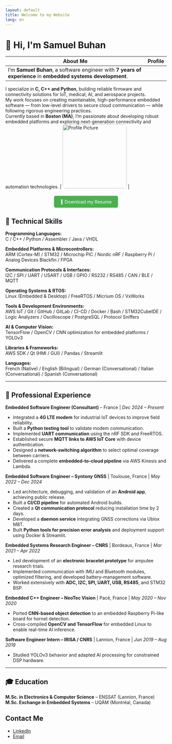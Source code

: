 ```yaml
---
layout: default
title: Welcome to my Website
lang: en
---
```


# 👋 Hi, I'm Samuel Buhan

| About Me | Profile |
|----------|---------|
| I’m **Samuel Buhan**, a software engineer with **7 years of experience** in **embedded systems development**.  
I specialize in **C, C++ and Python**, building reliable firmware and connectivity solutions for IoT, medical, AI, and aerospace projects.  
My work focuses on creating maintainable, high-performance embedded software — from low-level drivers to secure cloud communication — while following rigorous engineering practices.  
Currently based in **Boston (MA)**, I’m passionate about developing robust embedded platforms and exploring next-generation connectivity and automation technologies.
| <img src="img/Lelouch.PNG" alt="Profile Picture" style="width: 200px; border-radius: 8px;"> |

<div style="text-align: center; margin: 20px 0;">
    <a href="assets/resume_software_engineer.pdf" class="button" style="display: inline-block; padding: 10px 20px; background-color: #4CAF50; color: white; text-decoration: none; border-radius: 5px;" download>📄 Download my Resume</a>
</div>

## 🧰 Technical Skills

**Programming Languages:**  
C / C++ / Python / Assembler / Java / VHDL  

**Embedded Platforms & Microcontrollers:**  
ARM (Cortex-M) / STM32 / Microchip PIC / Nordic nRF / Raspberry Pi / Analog Devices Blackfin / FPGA  

**Communication Protocols & Interfaces:**  
I2C / SPI / UART / USART / USB / GPIO / RS232 / RS485 / CAN / BLE / MQTT  

**Operating Systems & RTOS:**  
Linux (Embedded & Desktop) / FreeRTOS / Micrium OS / VxWorks  

**Tools & Development Environments:**  
AWS IoT / Git / GitHub / GitLab / CI-CD / Docker / Bash / STM32CubeIDE / Logic Analyzers / Oscilloscope / PostgreSQL / Protocol Sniffers  

**AI & Computer Vision:**  
TensorFlow / OpenCV / CNN optimization for embedded platforms / YOLOv3  

**Libraries & Frameworks:**  
AWS SDK / Qt (HMI / GUI) / Pandas / Streamlit  

**Languages:**  
French (Native) / English (Bilingual) / German (Conversational) / Italian (Conversational) / Spanish (Conversational)

---

## 💼 Professional Experience

**Embedded Software Engineer (Consultant)** – France  |  *Dec 2024 – Present*  
- Integrated a **4G LTE modem** for industrial IoT devices to improve field reliability.  
- Built a **Python testing tool** to validate modem communication.  
- Implemented **UART communication** using the nRF SDK and FreeRTOS.  
- Established secure **MQTT links to AWS IoT Core** with device authentication.  
- Designed a **network-switching algorithm** to select optimal coverage between carriers.  
- Delivered a complete **embedded-to-cloud pipeline** via AWS Kinesis and Lambda.

**Embedded Software Engineer – Syntony GNSS** | Toulouse, France  |  *May 2022 – Dec 2024*  
- Led architecture, debugging, and validation of an **Android app**, achieving public release.  
- Built a **CI/CD pipeline** for automated Android builds.  
- Created a **Qt communication protocol** reducing installation time by 2 days.  
- Developed a **daemon service** integrating GNSS corrections via Ublox M8T.  
- Built **Python tools for precision error analysis** and deployment support using Docker & Streamlit.  

**Embedded Systems Research Engineer – CNRS** | Bordeaux, France  |  *Mar 2021 – Apr 2022*  
- Led development of an **electronic bracelet prototype** for amputee research trials.  
- Implemented communication with IMU and Bluetooth modules, optimized filtering, and developed battery-management software.  
- Worked extensively with **ADC, I2C, SPI, UART, USB, RS485**, and STM32 BSP.  

**Embedded C++ Engineer – NeoTec Vision** | Pacé, France  |  *May 2020 – Nov 2020*  
- Ported **CNN-based object detection** to an embedded Raspberry Pi-like board for hornet detection.  
- Cross-compiled **OpenCV and TensorFlow** for embedded Linux to enable real-time AI inference.  

**Software Engineer Intern – IRISA / CNRS** | Lannion, France  |  *Jun 2019 – Aug 2019*  
- Studied YOLOv3 behavior and adapted AI processing for constrained DSP hardware.  

---

## 🎓 Education

**M.Sc. in Electronics & Computer Science** – ENSSAT (Lannion, France)  
**M.Sc. Exchange in Embedded Systems** – UQÀM (Montréal, Canada)


## Contact Me

- [<i class="fab fa-linkedin"></i> LinkedIn](https://www.linkedin.com/in/samuel-buhan-798529175)
- [<i class="fa fa-envelope"></i> Email](mailto:samuelbuhan@gmail.com)